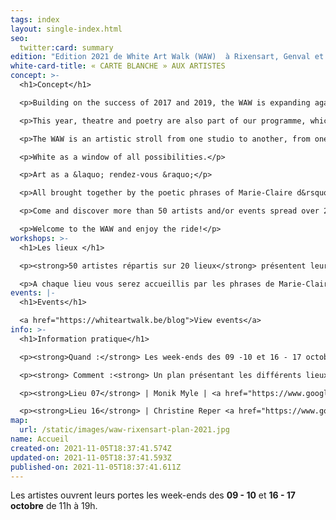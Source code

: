```yaml
---
tags: index
layout: single-index.html
seo:
  twitter:card: summary
edition: "Edition 2021 de White Art Walk (WAW)  à Rixensart, Genval et Rosières :"
white-card-title: « CARTE BLANCHE » AUX ARTISTES
concept: >-
  <h1>Concept</h1>

  <p>Building on the success of 2017 and 2019, the WAW is expanding again with new artists for its third edition.</p>

  <p>This year, theatre and poetry are also part of our programme, which welcomes students from the Acad&eacute;mie des arts de la parole de Rixensart and honours the Belgian poet Marie-Claire d'Orbaix (more information on this part of the programme in the "events" tab).</p>

  <p>The WAW is an artistic stroll from one studio to another, from one universe to another, from one vibration to another.</p>

  <p>White as a window of all possibilities.</p>

  <p>Art as a &laquo; rendez-vous &raquo;</p>

  <p>All brought together by the poetic phrases of Marie-Claire d&rsquo;Orbaix.</p>

  <p>Come and discover more than 50 artists and/or events spread over 20 locations in Rixensart, Genval and Rosi&egrave;res (<a href="https://waw2021.netlify.app/index/home/#about" target="_blank">see map and practical information)</a></p>

  <p>Welcome to the WAW and enjoy the ride!</p>
workshops: >-
  <h1>Les lieux </h1>

  <p><strong>50 artistes répartis sur 20 lieux</strong> présentent leur travail ou vous offrent une pause théatrale ou poétique dans les entités de Genval, Rixensart et Rosi&egrave;res.</p>

  <p>A chaque lieu vous serez accueillis par les phrases de Marie-Claire d'Orbaix en prélude à de multiples découvertes artistiques.</p>
events: |-
  <h1>Events</h1>

  <a href="https://whiteartwalk.be/blog">View events</a>
info: >-
  <h1>Information pratique</h1>

  <p><strong>Quand :</strong> Les week-ends des 09 -10 et 16 - 17 octobre de 11h à 19h</p>

  <p><strong> Comment :<strong> Un plan présentant les différents lieux sera disponible pour  &euro;3 aux 2 lieux suivants: </p>

  <p><strong>Lieu 07</strong> | Monik Myle | <a href="https://www.google.be/maps/place/Avenue+Gevaert+78,+1332+Rixensart/@50.7201125,4.4982201,17z/data=!3m1!4b1!4m5!3m4!1s0x47c3d72886df438b:0xbf82e9f82683f362!8m2!3d50.7201125!4d4.5004088?hl=fr" target="_blank">Genval - Avenue Gevaert 78</a></p>

  <p><strong>Lieu 16</strong> | Christine Reper <a href="https://www.google.be/maps/place/Rue+Jolie+18,+1331+Rixensart/@50.7299617,4.5395864,17z/data=!3m1!4b1!4m5!3m4!1s0x47c3d7a7227d9e47:0xea1ca3177b0c5ab!8m2!3d50.7299617!4d4.5417751?hl=fr" target="_blank">Rosi&egrave;res - Rue Jolie 18</a></p>
map:
  url: /static/images/waw-rixensart-plan-2021.jpg
name: Accueil
created-on: 2021-11-05T18:37:41.574Z
updated-on: 2021-11-05T18:37:41.593Z
published-on: 2021-11-05T18:37:41.611Z
---
```

Les artistes ouvrent leurs portes les week-ends des **09 - 10** et **16 - 17 octobre** de 11h à 19h.